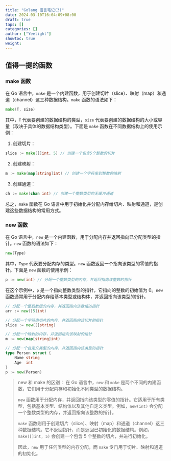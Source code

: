 ```yaml
---
title: "Golang 语言笔记(3)"
date: 2024-03-10T16:04:09+08:00
draft: true
taps: []
categories: []
author: ["Yeelight"]
showtoc: true
weight:
---
```



## 值得一提的函数
### make 函数

在 Go 语言中，`make` 是一个内建函数，用于创建切片（slice）、映射（map）和通道（channel）这三种数据结构。`make` 函数的语法如下：

```go
make(T, size)
```

其中，`T` 代表要创建的数据结构的类型，`size` 代表要创建的数据结构的大小或容量（取决于具体的数据结构类型）。下面是 `make` 函数在不同数据结构上的使用示例：

1. 创建切片：

```go
slice := make([]int, 5) // 创建一个包含5个整数的切片
```

2. 创建映射：

```go
m := make(map[string]int) // 创建一个字符串到整数的映射
```

3. 创建通道：

```go
ch := make(chan int) // 创建一个整数类型的无缓冲通道
```

总之，`make` 函数在 Go 语言中用于初始化并分配内存给切片、映射和通道，是创建这些数据结构的常用方式。

### new 函数

在 Go 语言中，`new` 是一个内建函数，用于分配内存并返回指向已分配类型的指针。`new` 函数的语法如下：

```go
new(Type)
```

其中，`Type` 代表要分配内存的类型。`new` 函数返回一个指向该类型的零值的指针。下面是 `new` 函数的使用示例：

```go
p := new(int) // 分配一个整数类型的内存，并返回指向该整数的指针
```

在这个示例中，`p` 是一个指向整数类型的指针，它指向的整数的初始值为 0。`new` 函数通常用于分配内存给基本类型或结构体，并返回指向该类型的指针。

```go
// 分配一个整数数组的内存，并返回指向该数组的指针
arr := new([5]int)

// 分配一个字符串切片的内存，并返回指向该切片的指针
slice := new([]string)

// 分配一个映射的内存，并返回指向该映射的指针
m := new(map[string]int)

// 分配一个自定义类型的内存，并返回指向该类型的指针
type Person struct {
    Name string
    Age  int
}
p := new(Person)
```

> new 和 make 的区别：
> 在 Go 语言中，`new` 和 `make` 是两个不同的内建函数，它们用于分配内存和初始化不同类型的数据结构。
>
>`new` 函数用于分配内存，并返回指向该类型的零值的指针。它适用于所有类型，包括基本类型、结构体以及其他自定义类型。例如，`new(int)` 会分配一个整数类型的内存，并返回指向该整数的指针。
>
>`make` 函数则用于创建切片（slice）、映射（map）和通道（channel）这三种数据结构。它不返回指针，而是返回已初始化的数据结构。例如，`make([]int, 5)` 会创建一个包含 5 个整数的切片，并进行初始化。
>
>因此，`new` 用于任何类型的内存分配，而 `make` 专门用于切片、映射和通道的初始化。
